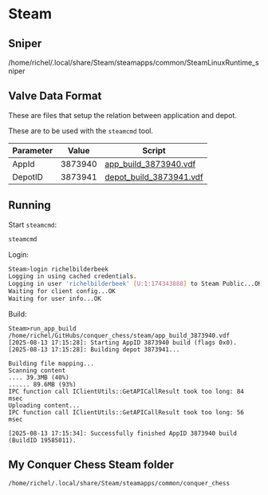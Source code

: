 # Steam

## Sniper

/home/richel/.local/share/Steam/steamapps/common/SteamLinuxRuntime_sniper


## Valve Data Format 

These are files that setup the relation
between application and depot.

These are to be used with the `steamcmd` tool.

Parameter|Value  |Script
---------|-------|------
AppId    |3873940|[app_build_3873940.vdf](app_build_3873940.vdf)
DepotID  |3873941|[depot_build_3873941.vdf](depot_build_3873941.vdf)

## Running

Start `steamcmd`:

```bash
steamcmd
```

Login:

```bash
Steam>login richelbilderbeek
Logging in using cached credentials.
Logging in user 'richelbilderbeek' [U:1:174343888] to Steam Public...OK
Waiting for client config...OK
Waiting for user info...OK
```

Build:

```
Steam>run_app_build /home/richel/GitHubs/conquer_chess/steam/app_build_3873940.vdf
[2025-08-13 17:15:28]: Starting AppID 3873940 build (flags 0x0).
[2025-08-13 17:15:28]: Building depot 3873941...

Building file mapping...
Scanning content
.... 39.3MB (40%)
...... 89.6MB (93%)
IPC function call IClientUtils::GetAPICallResult took too long: 84 msec
Uploading content...
IPC function call IClientUtils::GetAPICallResult took too long: 56 msec

[2025-08-13 17:15:34]: Successfully finished AppID 3873940 build (BuildID 19585011).
```

## My Conquer Chess Steam folder

```bash
/home/richel/.local/share/Steam/steamapps/common/conquer_chess
```
